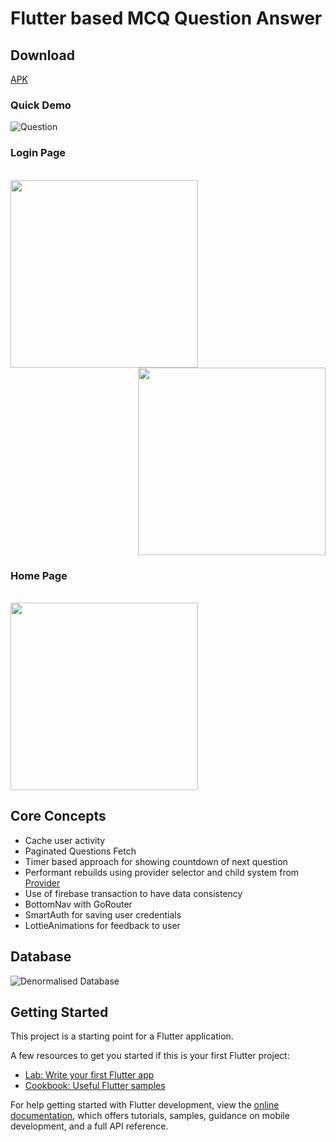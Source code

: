 # Flutter based MCQ Question Answer


## Download
[APK](https://github.com/Dixzz/memo_neet_mcq/releases/download/1.0.0/app-release.apk)
### Quick Demo
![Question](ss/demo.gif)

### Login Page

<br>
<img align="left" width="300" src="ss/login.jpeg">
<img align="right" width="300" src="ss/smart_login.jpeg">
<br clear="both"/>

### Home Page

<br>
<img width="300" src="ss/home.jpeg">
<br clear="both"/>

## Core Concepts

- Cache user activity
- Paginated Questions Fetch
- Timer based approach for showing countdown of next question
- Performant rebuilds using provider selector and child system from [Provider](https://pub.dev/packages/provider)
- Use of firebase transaction to have data consistency
- BottomNav with GoRouter
- SmartAuth for saving user credentials
- LottieAnimations for feedback to user

## Database
![Denormalised Database](ss/db.png)

## Getting Started

This project is a starting point for a Flutter application.

A few resources to get you started if this is your first Flutter project:

- [Lab: Write your first Flutter app](https://docs.flutter.dev/get-started/codelab)
- [Cookbook: Useful Flutter samples](https://docs.flutter.dev/cookbook)

For help getting started with Flutter development, view the
[online documentation](https://docs.flutter.dev/), which offers tutorials,
samples, guidance on mobile development, and a full API reference.
